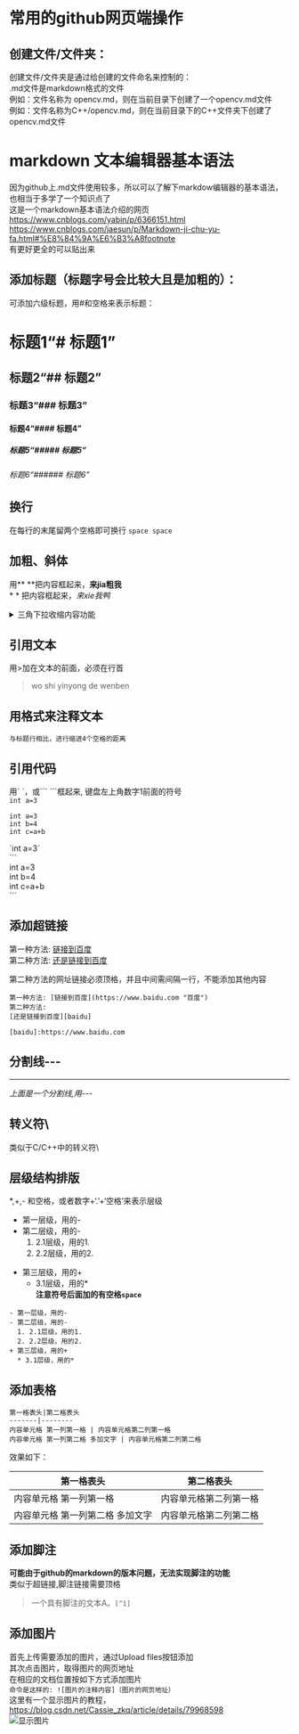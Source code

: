 # 常用的github网页端操作  

## 创建文件/文件夹：  
创建文件/文件夹是通过给创建的文件命名来控制的：  
.md文件是markdown格式的文件  
例如：文件名称为 opencv.md，则在当前目录下创建了一个opencv.md文件  
例如：文件名称为C++/opencv.md，则在当前目录下的C++文件夹下创建了opencv.md文件  

# markdown 文本编辑器基本语法  
因为github上.md文件使用较多，所以可以了解下markdow编辑器的基本语法，也相当于多学了一个知识点了  
这是一个markdown基本语法介绍的网页  
https://www.cnblogs.com/yabin/p/6366151.html  
https://www.cnblogs.com/jaesun/p/Markdown-ji-chu-yu-fa.html#%E8%84%9A%E6%B3%A8footnote  
有更好更全的可以贴出来  
## 添加标题（标题字号会比较大且是加粗的）：  
可添加六级标题，用#和空格来表示标题：  
# 标题1“# 标题1”  
## 标题2“## 标题2”  
### 标题3“### 标题3”  
#### 标题4“#### 标题4”  
##### 标题5“##### 标题5”  
###### 标题6“###### 标题6”  
## 换行  
在每行的末尾留两个空格即可换行  `space space`  
## 加粗、斜体  
用\*\* \*\*把内容框起来，**来jia粗我**  
\* \* 把内容框起来，*来xie我鸭*  
<details><summary>三角下拉收缩内容功能</summary>
    
>`<details><summary>XXXXXXX</summary>`作为标题  
与正文空一行  
xxxxx  
`</details>`作为结尾  
</details>   

## 引用文本  
用\>加在文本的前面，必须在行首  
>wo shi yinyong de wenben  
## 用格式来注释文本  
    与标题行相比，进行缩进4个空格的距离  
## 引用代码  
用\` \`，或\`\`\` \`\`\`框起来, 键盘左上角数字1前面的符号  
`int a=3`  
```  
int a=3  
int b=4  
int c=a+b  
```  
\`int a=3\`  
\`\`\`  
int a=3  
int b=4  
int c=a+b  
\`\`\`  
## 添加超链接  
第一种方法: [链接到百度](https://www.baidu.com "百度")  
第二种方法: [还是链接到百度][baidu]  

[baidu]:https://www.baidu.com  
第二种方法的网址链接必须顶格，并且中间需间隔一行，不能添加其他内容  
```
第一种方法: [链接到百度](https://www.baidu.com "百度")  
第二种方法:   
[还是链接到百度][baidu]  

[baidu]:https://www.baidu.com
```
## 分割线---  
---  
*上面是一个分割线,用---*  
## 转义符\\  
类似于C/C++中的转义符\\  
## 层级结构排版  
\*,+,- 和空格，或者数字+‘.’+‘空格’来表示层级  
- 第一层级，用的-  
- 第二层级，用的-  
  1. 2.1层级，用的1.   
  2. 2.2层级，用的2.   
+ 第三层级，用的+   
  * 3.1层级，用的*   
**注意符号后面加的有空格`space`**  
```
- 第一层级，用的-  
- 第二层级，用的-  
  1. 2.1层级，用的1.   
  2. 2.2层级，用的2.   
+ 第三层级，用的+   
  * 3.1层级，用的*   
```  
## 添加表格
```  
第一格表头|第二格表头  
-------|--------  
内容单元格 第一列第一格 | 内容单元格第二列第一格  
内容单元格 第一列第二格 多加文字 | 内容单元格第二列第二格   
```
效果如下： 

第一格表头|第二格表头  
-------|--------  
内容单元格 第一列第一格 | 内容单元格第二列第一格  
内容单元格 第一列第二格 多加文字 | 内容单元格第二列第二格  
## 添加脚注  
**可能由于github的markdown的版本问题，无法实现脚注的功能**  
类似于超链接,脚注链接需要顶格  
>一个具有脚注的文本A。`[^1]`  
[^1]: 的解释A。  
## 添加图片  
首先上传需要添加的图片，通过Upload files按钮添加  
其次点击图片，取得图片的网页地址  
在相应的文档位置按如下方式添加图片  
`命令是这样的: ![图片的注释内容]（图片的网页地址）`  
这里有一个显示图片的教程，https://blog.csdn.net/Cassie_zkq/article/details/79968598  
![显示图片](https://github.com/liaotianyu269/--/blob/master/%E6%8D%95%E8%8E%B7.PNG)  
